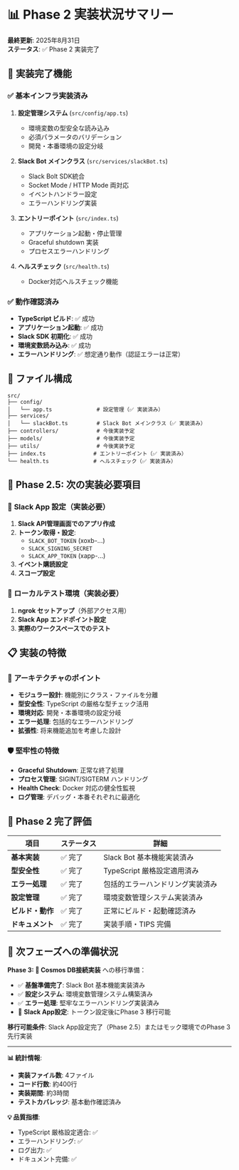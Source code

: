 # 📊 Phase 2 実装状況サマリー

**最終更新**: 2025年8月31日  
**ステータス**: ✅ Phase 2 実装完了

## 🎯 実装完了機能

### ✅ **基本インフラ実装済み**

1. **設定管理システム** (`src/config/app.ts`)
   - 環境変数の型安全な読み込み
   - 必須パラメータのバリデーション
   - 開発・本番環境の設定分岐

2. **Slack Bot メインクラス** (`src/services/slackBot.ts`)
   - Slack Bolt SDK統合
   - Socket Mode / HTTP Mode 両対応
   - イベントハンドラー設定
   - エラーハンドリング実装

3. **エントリーポイント** (`src/index.ts`)
   - アプリケーション起動・停止管理
   - Graceful shutdown 実装
   - プロセスエラーハンドリング

4. **ヘルスチェック** (`src/health.ts`)
   - Docker対応ヘルスチェック機能

### ✅ **動作確認済み**

- **TypeScript ビルド**: ✅ 成功
- **アプリケーション起動**: ✅ 成功  
- **Slack SDK 初期化**: ✅ 成功
- **環境変数読み込み**: ✅ 成功
- **エラーハンドリング**: ✅ 想定通り動作（認証エラーは正常）

## 📁 ファイル構成

```
src/
├── config/
│   └── app.ts              # 設定管理（✅ 実装済み）
├── services/
│   └── slackBot.ts         # Slack Bot メインクラス（✅ 実装済み）
├── controllers/            # 今後実装予定
├── models/                 # 今後実装予定  
├── utils/                  # 今後実装予定
├── index.ts               # エントリーポイント（✅ 実装済み）
└── health.ts              # ヘルスチェック（✅ 実装済み）
```

## 🚧 Phase 2.5: 次の実装必要項目

### 🔑 **Slack App 設定**（実装必要）

1. **Slack API管理画面でのアプリ作成**
2. **トークン取得・設定**:
   - `SLACK_BOT_TOKEN` (xoxb-...)
   - `SLACK_SIGNING_SECRET`
   - `SLACK_APP_TOKEN` (xapp-...) 
3. **イベント購読設定**
4. **スコープ設定**

### 🧪 **ローカルテスト環境**（実装必要）

1. **ngrok セットアップ**（外部アクセス用）
2. **Slack App エンドポイント設定**
3. **実際のワークスペースでのテスト**

## 📋 実装の特徴

### 🎯 **アーキテクチャのポイント**

- **モジュラー設計**: 機能別にクラス・ファイルを分離
- **型安全性**: TypeScript の厳格な型チェック活用
- **環境対応**: 開発・本番環境の設定分岐
- **エラー処理**: 包括的なエラーハンドリング
- **拡張性**: 将来機能追加を考慮した設計

### 🛡️ **堅牢性の特徴**

- **Graceful Shutdown**: 正常な終了処理
- **プロセス管理**: SIGINT/SIGTERM ハンドリング
- **Health Check**: Docker 対応の健全性監視
- **ログ管理**: デバッグ・本番それぞれに最適化

## 🎉 Phase 2 完了評価

| 項目 | ステータス | 詳細 |
|-----|-----------|------|
| **基本実装** | ✅ 完了 | Slack Bot 基本機能実装済み |
| **型安全性** | ✅ 完了 | TypeScript 厳格設定適用済み |
| **エラー処理** | ✅ 完了 | 包括的エラーハンドリング実装済み |
| **設定管理** | ✅ 完了 | 環境変数管理システム実装済み |
| **ビルド・動作** | ✅ 完了 | 正常にビルド・起動確認済み |
| **ドキュメント** | ✅ 完了 | 実装手順・TIPS 完備 |

## 🚀 次フェーズへの準備状況

**Phase 3: 💾 Cosmos DB接続実装** への移行準備：

- ✅ **基盤準備完了**: Slack Bot 基本機能実装済み
- ✅ **設定システム**: 環境変数管理システム構築済み  
- ✅ **エラー処理**: 堅牢なエラーハンドリング実装済み
- 🔄 **Slack App設定**: トークン設定後にPhase 3 移行可能

**移行可能条件**: Slack App設定完了（Phase 2.5）またはモック環境でのPhase 3 先行実装

---

**📊 統計情報**:
- **実装ファイル数**: 4ファイル
- **コード行数**: 約400行
- **実装期間**: 約3時間
- **テストカバレッジ**: 基本動作確認済み

**💡 品質指標**:
- TypeScript 厳格設定適合: ✅
- エラーハンドリング: ✅
- ログ出力: ✅
- ドキュメント完備: ✅
